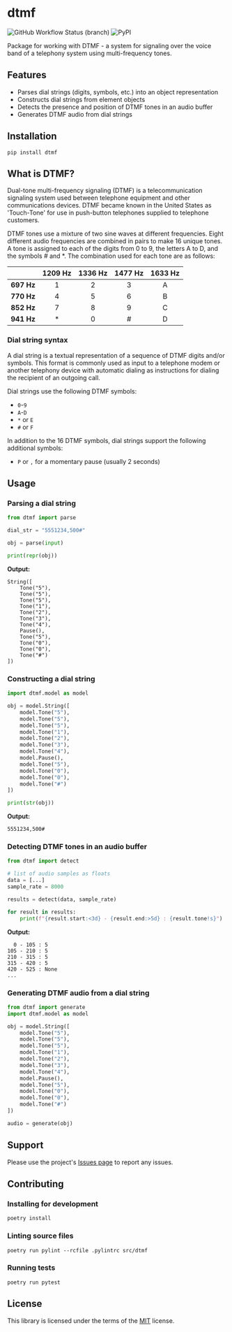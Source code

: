 # dtmf

![GitHub Workflow Status (branch)](https://img.shields.io/github/workflow/status/gdereese/dtmf/CI/main?style=for-the-badge)
![PyPI](https://img.shields.io/pypi/v/dtmf?style=for-the-badge)

Package for working with DTMF - a system for signaling over the voice band of a telephony system using multi-frequency tones.

## Features

* Parses dial strings (digits, symbols, etc.) into an object representation
* Constructs dial strings from element objects
* Detects the presence and position of DTMF tones in an audio buffer
* Generates DTMF audio from dial strings

## Installation

```shell
pip install dtmf
```

## What is DTMF?

Dual-tone multi-frequency signaling (DTMF) is a telecommunication signaling system used between telephone equipment and other communications devices. DTMF became known in the United States as 'Touch-Tone' for use in push-button telephones supplied to telephone customers.

DTMF tones use a mixture of two sine waves at different frequencies. Eight different audio frequencies are combined in pairs to make 16 unique tones. A tone is assigned to each of the digits from 0 to 9, the letters A to D, and the symbols # and *. The combination used for each tone are as follows:

|            | **1209 Hz** | **1336 Hz** | **1477 Hz** | **1633 Hz** |
| ---------- | :---------: | :---------: | :---------: | :---------: |
| **697 Hz** | 1           | 2           | 3           | A           |
| **770 Hz** | 4           | 5           | 6           | B           |
| **852 Hz** | 7           | 8           | 9           | C           |
| **941 Hz** | *           | 0           | #           | D           |

### Dial string syntax

A dial string is a textual representation of a sequence of DTMF digits and/or symbols. This format is commonly used as input to a telephone modem or another telephony device with automatic dialing as instructions for dialing the recipient of an outgoing call.

Dial strings use the following DTMF symbols:

* `0`-`9`
* `A`-`D`
* `*` or `E`
* `#` or `F`

In addition to the 16 DTMF symbols, dial strings support the following additional symbols:

* `P` or `,` for a momentary pause (usually 2 seconds)

## Usage

### Parsing a dial string

```python
from dtmf import parse

dial_str = "5551234,500#"

obj = parse(input)

print(repr(obj))
```

**Output:**

```text
String([
    Tone("5"),
    Tone("5"),
    Tone("5"),
    Tone("1"),
    Tone("2"),
    Tone("3"),
    Tone("4"),
    Pause(),
    Tone("5"),
    Tone("0"),
    Tone("0"),
    Tone("#")
])
```

### Constructing a dial string

```python
import dtmf.model as model

obj = model.String([
    model.Tone("5"),
    model.Tone("5"),
    model.Tone("5"),
    model.Tone("1"),
    model.Tone("2"),
    model.Tone("3"),
    model.Tone("4"),
    model.Pause(),
    model.Tone("5"),
    model.Tone("0"),
    model.Tone("0"),
    model.Tone("#")
])

print(str(obj))
```

**Output:**

```text
5551234,500#
```

### Detecting DTMF tones in an audio buffer

```python
from dtmf import detect

# list of audio samples as floats
data = [...]
sample_rate = 8000

results = detect(data, sample_rate)

for result in results:
    print(f"{result.start:<3d} - {result.end:>5d} : {result.tone!s}")
```

**Output:**

```text
  0 - 105 : 5
105 - 210 : 5
210 - 315 : 5
315 - 420 : 5
420 - 525 : None
...
```

### Generating DTMF audio from a dial string

```python
from dtmf import generate
import dtmf.model as model

obj = model.String([
    model.Tone("5"),
    model.Tone("5"),
    model.Tone("5"),
    model.Tone("1"),
    model.Tone("2"),
    model.Tone("3"),
    model.Tone("4"),
    model.Pause(),
    model.Tone("5"),
    model.Tone("0"),
    model.Tone("0"),
    model.Tone("#")
])

audio = generate(obj)
```

## Support

Please use the project's [Issues page](https://github.com/gdereese/dtmf/issues) to report any issues.

## Contributing

### Installing for development

```shell
poetry install
```

### Linting source files

```shell
poetry run pylint --rcfile .pylintrc src/dtmf
```

### Running tests

```shell
poetry run pytest
```

## License

This library is licensed under the terms of the [MIT](https://choosealicense.com/licenses/MIT/) license.

